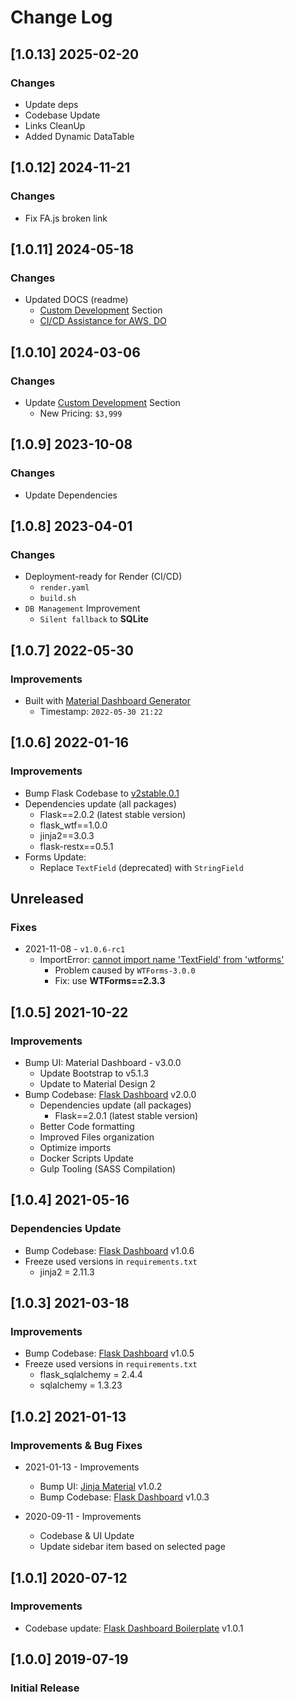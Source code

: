 # Change Log

## [1.0.13] 2025-02-20
### Changes

- Update deps
- Codebase Update 
- Links CleanUp 
- Added Dynamic DataTable 

## [1.0.12] 2024-11-21
### Changes

- Fix FA.js broken link

## [1.0.11] 2024-05-18
### Changes

- Updated DOCS (readme)
  - [Custom Development](https://appseed.us/custom-development/) Section
  - [CI/CD Assistance for AWS, DO](https://appseed.us/terms/#section-ci-cd)

## [1.0.10] 2024-03-06
### Changes

- Update [Custom Development](https://appseed.us/custom-development/) Section
  - New Pricing: `$3,999`

## [1.0.9] 2023-10-08
### Changes

- Update Dependencies

## [1.0.8] 2023-04-01
### Changes

- Deployment-ready for Render (CI/CD)
  - `render.yaml`
  - `build.sh`
- `DB Management` Improvement
  - `Silent fallback` to **SQLite**

## [1.0.7] 2022-05-30
### Improvements

- Built with [Material Dashboard Generator](https://appseed.us/generator/material-dashboard/)
  - Timestamp: `2022-05-30 21:22`

## [1.0.6] 2022-01-16
### Improvements

- Bump Flask Codebase to [v2stable.0.1](https://github.com/app-generator/boilerplate-code-flask-dashboard/releases)
- Dependencies update (all packages) 
  - Flask==2.0.2 (latest stable version)
  - flask_wtf==1.0.0
  - jinja2==3.0.3
  - flask-restx==0.5.1
- Forms Update:
  - Replace `TextField` (deprecated) with `StringField`

## Unreleased
### Fixes

- 2021-11-08 - `v1.0.6-rc1`
  - ImportError: [cannot import name 'TextField' from 'wtforms'](https://docs.appseed.us/content/how-to-fix/cannot-import-name-textfield-from-wtforms)
    - Problem caused by `WTForms-3.0.0`
    - Fix: use **WTForms==2.3.3**
    
## [1.0.5] 2021-10-22
### Improvements

- Bump UI: Material Dashboard - v3.0.0
  - Update Bootstrap to v5.1.3
  - Update to Material Design 2
- Bump Codebase: [Flask Dashboard](https://github.com/app-generator/boilerplate-code-flask-dashboard) v2.0.0
  - Dependencies update (all packages) 
    - Flask==2.0.1 (latest stable version)
  - Better Code formatting
  - Improved Files organization
  - Optimize imports
  - Docker Scripts Update
  - Gulp Tooling  (SASS Compilation)

## [1.0.4] 2021-05-16
### Dependencies Update

- Bump Codebase: [Flask Dashboard](https://github.com/app-generator/boilerplate-code-flask-dashboard) v1.0.6
- Freeze used versions in `requirements.txt`
    - jinja2 = 2.11.3
    
## [1.0.3] 2021-03-18
### Improvements

- Bump Codebase: [Flask Dashboard](https://github.com/app-generator/boilerplate-code-flask-dashboard) v1.0.5
- Freeze used versions in `requirements.txt`
    - flask_sqlalchemy = 2.4.4
    - sqlalchemy = 1.3.23
    
## [1.0.2] 2021-01-13
### Improvements & Bug Fixes

- 2021-01-13 - Improvements
   - Bump UI: [Jinja Material](https://github.com/app-generator/jinja-material-dashboard) v1.0.2
   - Bump Codebase: [Flask Dashboard](https://github.com/app-generator/boilerplate-code-flask-dashboard) v1.0.3 

- 2020-09-11 - Improvements
    - Codebase & UI Update
    - Update sidebar item based on selected page

## [1.0.1] 2020-07-12
### Improvements

- Codebase update: [Flask Dashboard Boilerplate](https://github.com/app-generator/boilerplate-code-flask-dashboard) v1.0.1

## [1.0.0] 2019-07-19
### Initial Release
